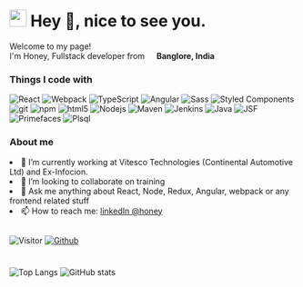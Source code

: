 <h1><img src="https://emojis.slackmojis.com/emojis/images/1531849430/4246/blob-sunglasses.gif?1531849430" width="30"/> Hey 👋, nice to see you.</h1>

 

<p>Welcome to my page! </br> I'm Honey, Fullstack developer from <img src="https://upload.wikimedia.org/wikipedia/en/4/41/Flag_of_India.svg" width="13"/> <b>Banglore, India</b> </p>
<h3>Things I code with</h3>
<p>
  <img alt="React" src="https://img.shields.io/badge/-React-45b8d8?style=flat-square&logo=react&logoColor=white" />
  <img alt="Webpack" src="https://img.shields.io/badge/-Webpack-8DD6F9?style=flat-square&logo=webpack&logoColor=white" />   
  <img alt="TypeScript" src="https://img.shields.io/badge/-TypeScript-007ACC?style=flat-square&logo=typescript&logoColor=white" />  
   <img alt="Angular" src="https://img.shields.io/badge/-angular-43853d?style=flat-square&logo=Angular&logoColor=white" />  
  <img alt="Sass" src="https://img.shields.io/badge/-Sass-CC6699?style=flat-square&logo=sass&logoColor=white" />
  <img alt="Styled Components" src="https://img.shields.io/badge/-Styled_Components-db7092?style=flat-square&logo=styled-components&logoColor=white" />
  <img alt="git" src="https://img.shields.io/badge/-Git-F05032?style=flat-square&logo=git&logoColor=white" />
  <img alt="npm" src="https://img.shields.io/badge/-NPM-CB3837?style=flat-square&logo=npm&logoColor=white" />
  <img alt="html5" src="https://img.shields.io/badge/-HTML5-E34F26?style=flat-square&logo=html5&logoColor=white" />
  <img alt="Nodejs" src="https://img.shields.io/badge/-Nodejs-43853d?style=flat-square&logo=Node.js&logoColor=white" />
  <img alt="Maven" src="https://img.shields.io/badge/-maven-43853d?style=flat-square&logo=maven&logoColor=white" />
  <img alt="Jenkins" src="https://img.shields.io/badge/-jenkins-43853d?style=flat-square&logo=jenkins&logoColor=white" />
 <img alt="Java" src="https://img.shields.io/badge/-java-43853d?style=flat-square&logo=java&logoColor=white" />
 <img alt="JSF" src="https://img.shields.io/badge/-jsf-43853d?style=flat-square&logo=jsf&logoColor=white" />
 <img alt="Primefaces" src="https://img.shields.io/badge/-primefaces-43853d?style=flat-square&logo=primefaces&logoColor=white" />
 <img alt="Plsql" src="https://img.shields.io/badge/-plsql-43853d?style=flat-square&logo=plsql&logoColor=white" />
 
</p>
<h3>About me</h3>
<ui>
  <li>
🔭 I’m currently working at Vitesco Technologies (Continental Automotive Ltd) and Ex-Infocion.
  </li>
   <li>
👯 I’m looking to collaborate on training
     </li>
   <li>
💬 Ask me anything about React, Node, Redux, Angular, webpack or any frontend related stuff
     </li>
   <li>
     📫 How to reach me: <a href="https://www.linkedin.com/in/honey-arora-203234b7//"> linkedIn @honey </a>
     </li>
  </ui>
  
##
![Visitor](https://visitor-badge.laobi.icu/badge?page_id=honeyarora29) 
[![Github](https://img.shields.io/github/followers/honeyarora29?label=Follow&style=social)](https://github.com/honeyarora29)
#
![Top Langs](https://github-readme-stats.vercel.app/api/top-langs/?username=honeyarora29&theme=tokyonight&hide=java)
![GitHub stats](https://github-readme-stats.vercel.app/api?username=honeyarora29&show_icons=true&theme=tokyonight)

